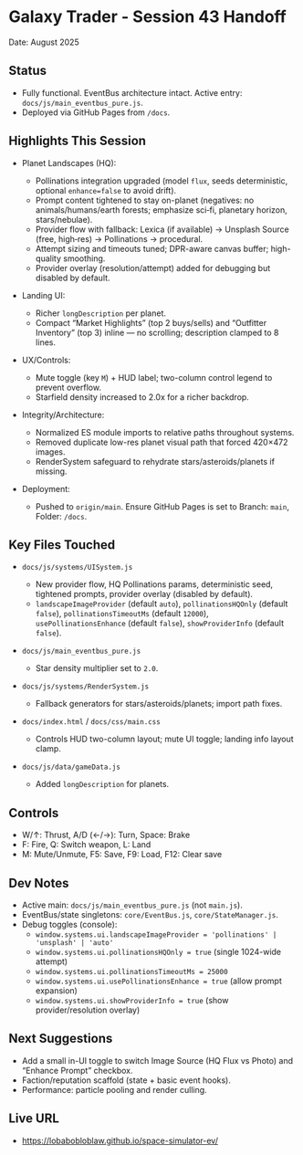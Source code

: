 # Galaxy Trader - Session 43 Handoff
Date: August 2025

## Status
- Fully functional. EventBus architecture intact. Active entry: `docs/js/main_eventbus_pure.js`.
- Deployed via GitHub Pages from `/docs`.

## Highlights This Session
- Planet Landscapes (HQ):
  - Pollinations integration upgraded (model `flux`, seeds deterministic, optional `enhance=false` to avoid drift).
  - Prompt content tightened to stay on-planet (negatives: no animals/humans/earth forests; emphasize sci‑fi, planetary horizon, stars/nebulae).
  - Provider flow with fallback: Lexica (if available) → Unsplash Source (free, high‑res) → Pollinations → procedural.
  - Attempt sizing and timeouts tuned; DPR-aware canvas buffer; high-quality smoothing.
  - Provider overlay (resolution/attempt) added for debugging but disabled by default.

- Landing UI:
  - Richer `longDescription` per planet.
  - Compact “Market Highlights” (top 2 buys/sells) and “Outfitter Inventory” (top 3) inline — no scrolling; description clamped to 8 lines.

- UX/Controls:
  - Mute toggle (key `M`) + HUD label; two-column control legend to prevent overflow.
  - Starfield density increased to 2.0x for a richer backdrop.

- Integrity/Architecture:
  - Normalized ES module imports to relative paths throughout systems.
  - Removed duplicate low-res planet visual path that forced 420×472 images.
  - RenderSystem safeguard to rehydrate stars/asteroids/planets if missing.

- Deployment:
  - Pushed to `origin/main`. Ensure GitHub Pages is set to Branch: `main`, Folder: `/docs`.

## Key Files Touched
- `docs/js/systems/UISystem.js`
  - New provider flow, HQ Pollinations params, deterministic seed, tightened prompts, provider overlay (disabled by default).
  - `landscapeImageProvider` (default `auto`), `pollinationsHQOnly` (default `false`), `pollinationsTimeoutMs` (default `12000`), `usePollinationsEnhance` (default `false`), `showProviderInfo` (default `false`).

- `docs/js/main_eventbus_pure.js`
  - Star density multiplier set to `2.0`.

- `docs/js/systems/RenderSystem.js`
  - Fallback generators for stars/asteroids/planets; import path fixes.

- `docs/index.html` / `docs/css/main.css`
  - Controls HUD two-column layout; mute UI toggle; landing info layout clamp.

- `docs/js/data/gameData.js`
  - Added `longDescription` for planets.

## Controls
- W/↑: Thrust, A/D (←/→): Turn, Space: Brake
- F: Fire, Q: Switch weapon, L: Land
- M: Mute/Unmute, F5: Save, F9: Load, F12: Clear save

## Dev Notes
- Active main: `docs/js/main_eventbus_pure.js` (not `main.js`).
- EventBus/state singletons: `core/EventBus.js`, `core/StateManager.js`.
- Debug toggles (console):
  - `window.systems.ui.landscapeImageProvider = 'pollinations' | 'unsplash' | 'auto'`
  - `window.systems.ui.pollinationsHQOnly = true` (single 1024-wide attempt)
  - `window.systems.ui.pollinationsTimeoutMs = 25000`
  - `window.systems.ui.usePollinationsEnhance = true` (allow prompt expansion)
  - `window.systems.ui.showProviderInfo = true` (show provider/resolution overlay)

## Next Suggestions
- Add a small in-UI toggle to switch Image Source (HQ Flux vs Photo) and “Enhance Prompt” checkbox.
- Faction/reputation scaffold (state + basic event hooks).
- Performance: particle pooling and render culling.

## Live URL
- https://lobabobloblaw.github.io/space-simulator-ev/

